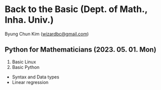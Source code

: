 # Back to the Basic (Dept. of Math., Inha. Univ.)

Byung Chun Kim (wizardbc@gmail.com)


## Python for Mathematicians (2023. 05. 01. Mon)

1. Basic Linux
2. Basic Python
  * Syntax and Data types
  * Linear regression
